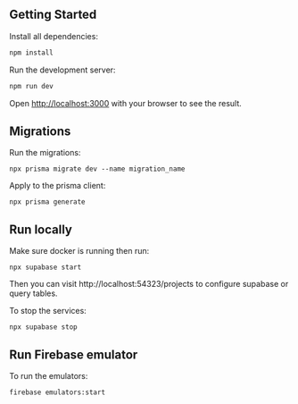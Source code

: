 ## Getting Started

Install all dependencies:

```bash
npm install
```

Run the development server:

```bash
npm run dev
```

Open [http://localhost:3000](http://localhost:3000) with your browser to see the result.

## Migrations

Run the migrations:

```
npx prisma migrate dev --name migration_name
```

Apply to the prisma client:

```
npx prisma generate
```

## Run locally

Make sure docker is running then run:

```
npx supabase start
```

Then you can visit http://localhost:54323/projects to configure supabase or query tables.

To stop the services:

```
npx supabase stop
```

## Run Firebase emulator

To run the emulators:

```
firebase emulators:start
```
